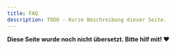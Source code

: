 ```yaml
---
title: FAQ
description: TODO - Kurze Beschreibung dieser Seite.
---
```


**Diese Seite wurde noch nicht übersetzt. Bitte hilf mit! ❤**

